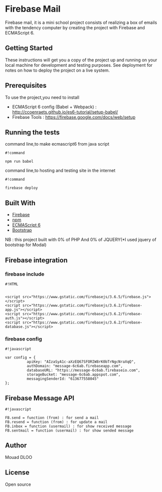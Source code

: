 # Firebase Mail #

Firebase mail, it is a mini school project consists of realizing a box of emails with the tendency computer by creating the project with Firebase and ECMAScript 6.

## Getting Started ##

These instructions will get you a copy of the project up and running on your local machine for development and testing purposes. See deployment for notes on how to deploy the project on a live system.

## Prerequisites ##

To use the project,you need to install

* ECMAScript 6 config (Babel + Webpack) : 
  http://ccoenraets.github.io/es6-tutorial/setup-babel/
* Firebase Tools : 
  https://firebase.google.com/docs/web/setup



## Running the tests ##

command line,to make ecmascript6 from java script
 
```
#!command

npm run babel
```
command line,to hosting and testing site in the internet

```
#!command

firebase deploy
```

## Built With ##

* [Firebase](https://firebase.google.com/) 
* [npm](https://docs.npmjs.com/) 
* [ECMAScript 6](http://es6-features.org/#Constants) 
* [Bootstrap](http://getbootstrap.com/) 

NB : this project built with 0% of PHP And 0% of JQUERY(*I used jquery of bootstrap for Modal)

## Firebase integration ##

### firebase include ###

```
#!HTML


<script src="https://www.gstatic.com/firebasejs/3.6.5/firebase.js"></script>
<script src="https://www.gstatic.com/firebasejs/3.6.2/firebase-app.js"></script>
<script src="https://www.gstatic.com/firebasejs/3.6.2/firebase-auth.js"></script>
<script src="https://www.gstatic.com/firebasejs/3.6.2/firebase-database.js"></script>
```

### firebase config ###


```
#!javascript

var config = {
          apiKey: "AIzaSyA1c-aXzEQ67SFORIW8rK0bTrNgcNraXqQ",
          authDomain: "message-6c6ab.firebaseapp.com",
          databaseURL: "https://message-6c6ab.firebaseio.com",
          storageBucket: "message-6c6ab.appspot.com",
          messagingSenderId: "613677558045"
};
```

## Firebase Message API ##


```
#!javascript

FB.send = function (from) : for send a mail 
FB.resend = function (from) : for update a mail
FB.inbox = function (usermail) : for show received message 
FB.sentmail = function (usermail) : for show sended message 
```

## Author ##

Mouad DLOO 

## License ##

Open source
